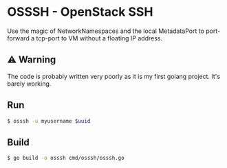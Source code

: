 # OSSSH - OpenStack SSH

Use the magic of NetworkNamespaces and the local MetadataPort to port-forward a tcp-port to VM without a floating IP address.

## ⚠ Warning

The code is probably written very poorly as it is my first golang project. It's barely working.

## Run

```bash
$ osssh -u myusername $uuid
```

## Build
```bash
$ go build -o osssh cmd/osssh/osssh.go
```

